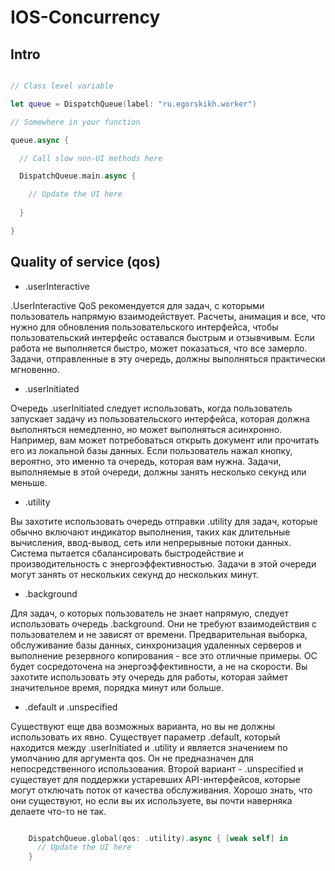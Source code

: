 # IOS-Concurrency

## Intro

```swift

// Class level variable

let queue = DispatchQueue(label: "ru.egorskikh.worker")

// Somewhere in your function

queue.async {

  // Call slow non-UI methods here

  DispatchQueue.main.async {

    // Update the UI here
    
  }  

}

```
## Quality of service  (qos)

* .userInteractive

.UserInteractive QoS рекомендуется для задач, с которыми пользователь напрямую взаимодействует. Расчеты, анимация и все, что нужно для обновления пользовательского интерфейса, чтобы пользовательский интерфейс оставался быстрым и отзывчивым. Если работа не выполняется быстро, может показаться, что все замерло. Задачи, отправленные в эту очередь, должны выполняться практически мгновенно.

* .userInitiated

Очередь .userInitiated следует использовать, когда пользователь запускает задачу из пользовательского интерфейса, которая должна выполняться немедленно, но может выполняться асинхронно. Например, вам может потребоваться открыть документ или прочитать его из локальной базы данных. Если пользователь нажал кнопку, вероятно, это именно та очередь, которая вам нужна. Задачи, выполняемые в этой очереди, должны занять несколько секунд или меньше.

* .utility

Вы захотите использовать очередь отправки .utility для задач, которые обычно включают индикатор выполнения, таких как длительные вычисления, ввод-вывод, сеть или непрерывные потоки данных. Система пытается сбалансировать быстродействие и производительность с энергоэффективностью. Задачи в этой очереди могут занять от нескольких секунд до нескольких минут.

* .background

Для задач, о которых пользователь не знает напрямую, следует использовать очередь .background. Они не требуют взаимодействия с пользователем и не зависят от времени. Предварительная выборка, обслуживание базы данных, синхронизация удаленных серверов и выполнение резервного копирования - все это отличные примеры. ОС будет сосредоточена на энергоэффективности, а не на скорости. Вы захотите использовать эту очередь для работы, которая займет значительное время, порядка минут или больше.

* .default и .unspecified

Существуют еще два возможных варианта, но вы не должны использовать их явно. Существует параметр .default, который находится между 
.userInitiated и .utility и является значением по умолчанию для аргумента qos. Он не предназначен для непосредственного использования. Второй вариант - .unspecified и существует для поддержки устаревших API-интерфейсов, которые могут отключать поток от качества обслуживания. Хорошо знать, что они существуют, но если вы их используете, вы почти наверняка делаете что-то не так.

```swift

    DispatchQueue.global(qos: .utility).async { [weak self] in
      // Update the UI here
    }
    
```